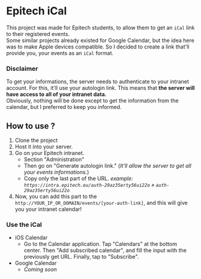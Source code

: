 # Epitech iCal
This project was made for Epitech students, to allow them to get an `iCal` link to their registered events.  
Some similar projects already existed for Google Calendar, but the idea here was to make Apple devices compatible. So I decided to create a link that'll provide you, your events as an `iCal` format.

### Disclaimer
To get your informations, the server needs to authenticate to your intranet account. For this, it'll use your autologin link. This means that **the server will have access to all of your intranet data.**  
Obviously, nothing will be done except to get the information from the calendar, but I preferred to keep you informed.

## How to use ?
1) Clone the project
2) Host it into your server.
3) Go on your Epitech intranet.
    * Section "Administration"
    * Then go on "Generate autologin link." (*It'll allow the server to get all your events informations.*)
    * Copy only the last part of the URL. *example: `https://intra.epitech.eu/auth-29az35erty56ui22o` » `auth-29az35erty56ui22o`*  
4) Now, you can add this part to the `http://YOUR_IP_OR_DOMAIN/events/[your-auth-link]`, and this will give you your intranet calendar!

### Use the iCal
* iOS Calendar
  * Go to the Calendar application. Tap "Calendars" at the bottom center. Then "Add subscribed calendar", and fill the input with the previously get URL. Finally, tap to "Subscribe".
* Google Calendar
  * *Coming soon*
